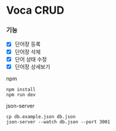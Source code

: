 # Voca CRUD

### 기능

- [x] 단어장 등록
- [x] 단어장 삭제
- [x] 단어 상태 수정
- [x] 단어장 상세보기

npm

```
npm install
npm run dev
```

json-server

```
cp db.example.json db.json
json-server --watch db.json --port 3001
```
